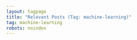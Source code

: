```yaml
---
layout: tagpage
title: "Relevant Posts (Tag: machine-learning)"
tag: machine-learning
robots: noindex
---
```

